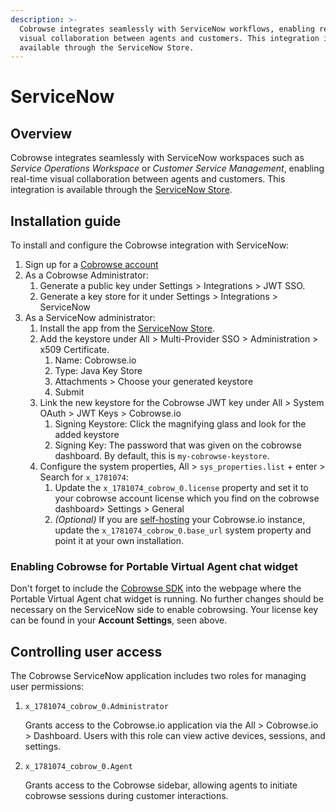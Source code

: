 ```yaml
---
description: >-
  Cobrowse integrates seamlessly with ServiceNow workflows, enabling real-time
  visual collaboration between agents and customers. This integration is
  available through the ServiceNow Store.
---
```


# ServiceNow

## Overview

Cobrowse integrates seamlessly with ServiceNow workspaces such as _Service
Operations Workspace_ or _Customer Service Management_, enabling real-time
visual collaboration between agents and customers. This integration is available
through the [ServiceNow Store](https://store.servicenow.com).

## Installation guide

To install and configure the Cobrowse integration with ServiceNow:

1. Sign up for a [Cobrowse account](https://cobrowse.io/register)
2. As a Cobrowse Administrator:
   1. Generate a public key under Settings > Integrations > JWT SSO.
   2. Generate a key store for it under Settings > Integrations > ServiceNow
3. As a ServiceNow administrator:
   1. Install the app from the [ServiceNow Store](https://store.servicenow.com).
   2. Add the keystore under All > Multi-Provider SSO > Administration > x509
      Certificate.
      1. Name: Cobrowse.io
      2. Type: Java Key Store
      3. Attachments > Choose your generated keystore
      4. Submit
   3. Link the new keystore for the Cobrowse JWT key under All > System OAuth >
      JWT Keys > Cobrowse.io
      1. Signing Keystore: Click the magnifying glass and look for the added
         keystore
      2. Signing Key: The password that was given on the cobrowse dashboard. By
         default, this is `my-cobrowse-keystore`.
   4. Configure the system properties, All > `sys_properties.list` + enter >
      Search for `x_1781074`:
      1. Update the `x_1781074_cobrow_0.license` property and set it to your
         cobrowse account license which you find on the cobrowse dashboard>
         Settings > General
      2. _(Optional)_ If you are
         [self-hosting](../../enterprise-self-hosting/self-hosting-overview.md)
         your Cobrowse.io instance, update the `x_1781074_cobrow_0.base_url`
         system property and point it at your own installation.

### Enabling Cobrowse for Portable Virtual Agent chat widget

Don't forget to include the [Cobrowse SDK](../../sdk-installation/web.md) into
the webpage where the Portable Virtual Agent chat widget is running. No further
changes should be necessary on the ServiceNow side to enable cobrowsing. Your
license key can be found in your **Account Settings**, seen above.

## Controlling user access

The Cobrowse ServiceNow application includes two roles for managing user
permissions:

1.  `x_1781074_cobrow_0.Administrator`

    Grants access to the Cobrowse.io application via the All > Cobrowse.io >
    Dashboard. Users with this role can view active devices, sessions, and
    settings.

2.  `x_1781074_cobrow_0.Agent`

    Grants access to the Cobrowse sidebar, allowing agents to initiate cobrowse
    sessions during customer interactions.
